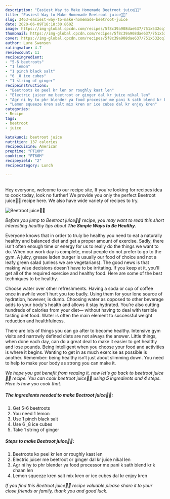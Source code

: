 ```yaml
---
description: "Easiest Way to Make Homemade Beetroot juice🍷🌺"
title: "Easiest Way to Make Homemade Beetroot juice🍷🌺"
slug: 3463-easiest-way-to-make-homemade-beetroot-juice
date: 2020-06-09T18:18:30.860Z
image: https://img-global.cpcdn.com/recipes/5f8c39a908dae637/751x532cq70/beetroot-juice🍷🌺-recipe-main-photo.jpg
thumbnail: https://img-global.cpcdn.com/recipes/5f8c39a908dae637/751x532cq70/beetroot-juice🍷🌺-recipe-main-photo.jpg
cover: https://img-global.cpcdn.com/recipes/5f8c39a908dae637/751x532cq70/beetroot-juice🍷🌺-recipe-main-photo.jpg
author: Lura Swanson
ratingvalue: 4.7
reviewcount: 11
recipeingredient:
- "5-6 beetroots"
- "1 lemon"
- "1 pinch black salt"
- "6 _8 ice cubes"
- "1 string of ginger"
recipeinstructions:
- "Beetroots ko peel kr len or roughly kaat len"
- "Electric juicer me beetroot or ginger dal kr juice nikal len"
- "Agr ni hy to phr blender ya food processor me pani k sath blend kr k chaan len"
- "Lemon squeeze kren salt mix kren or ice cubes dal kr enjoy kren"
categories:
- Recipe
tags:
- beetroot
- juice

katakunci: beetroot juice 
nutrition: 137 calories
recipecuisine: American
preptime: "PT10M"
cooktime: "PT60M"
recipeyield: "2"
recipecategory: Lunch

---
```

<br>
Hey everyone, welcome to our recipe site, If you're looking for recipes idea to cook today, look no further! We provide you only the perfect Beetroot juice🍷🌺 recipe here. We also have wide variety of recipes to try.
<br>


![Beetroot juice🍷🌺](https://img-global.cpcdn.com/recipes/5f8c39a908dae637/751x532cq70/beetroot-juice🍷🌺-recipe-main-photo.jpg)

<i>Before you jump to Beetroot juice🍷🌺 recipe, you may want to read this short interesting healthy tips about <strong>The Simple Ways to Be Healthy</strong>.</i>

Everyone knows that in order to truly be healthy you need to eat a naturally healthy and balanced diet and get a proper amount of exercise. Sadly, there isn't often enough time or energy for us to really do the things we want to do. When our work day is complete, most people do not prefer to go to the gym. A juicy, grease laden burger is usually our food of choice and not a leafy green salad (unless we are vegetarians). The good news is that making wise decisions doesn’t have to be irritating. If you keep at it, you'll get all of the required exercise and healthy food. Here are some of the best techniques to be healthy.

Choose water over other refreshments. Having a soda or cup of coffee once in awhile won't hurt you too badly. Using them for your lone source of hydration, however, is dumb. Choosing water as opposed to other beverage adds to your body's health and allows it stay hydrated. You’re also cutting hundreds of calories from your diet— without having to deal with terrible tasting diet food. Water is often the main element to successful weight reduction and healthfulness.

There are lots of things you can go after to become healthy. Intensive gym visits and narrowly defined diets are not always the answer. Little things, when done each day, can do a great deal to make it easier to get healthy and lose pounds. Being intelligent when you choose your food and activities is where it begins. Wanting to get in as much exercise as possible is another. Remember: being healthy isn’t just about slimming down. You need to help to make your body as strong you can make it. 


<i>We hope you got benefit from reading it, now let's go back to beetroot juice🍷🌺 recipe. You can cook beetroot juice🍷🌺 using <strong>5</strong> ingredients and <strong>4</strong> steps. Here is how you cook that.
</i>

##### The ingredients needed to make Beetroot juice🍷🌺:

1. Get 5-6 beetroots
1. You need 1 lemon
1. Use 1 pinch black salt
1. Use 6 _8 ice cubes
1. Take 1 string of ginger


##### Steps to make Beetroot juice🍷🌺:

1. Beetroots ko peel kr len or roughly kaat len
1. Electric juicer me beetroot or ginger dal kr juice nikal len
1. Agr ni hy to phr blender ya food processor me pani k sath blend kr k chaan len
1. Lemon squeeze kren salt mix kren or ice cubes dal kr enjoy kren


<i>If you find this Beetroot juice🍷🌺 recipe valuable please share it to your close friends or family, thank you and good luck.</i>
